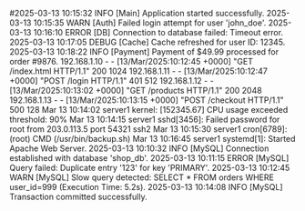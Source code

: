 #2025-03-13 10:15:32 INFO  [Main] Application started successfully.
2025-03-13 10:15:35 WARN  [Auth] Failed login attempt for user 'john_doe'.
2025-03-13 10:16:10 ERROR [DB] Connection to database failed: Timeout error.
2025-03-13 10:17:05 DEBUG [Cache] Cache refreshed for user ID: 12345.
2025-03-13 10:18:22 INFO  [Payment] Payment of $49.99 processed for order #9876.
192.168.1.10 - - [13/Mar/2025:10:12:45 +0000] "GET /index.html HTTP/1.1" 200 1024
192.168.1.11 - - [13/Mar/2025:10:12:47 +0000] "POST /login HTTP/1.1" 401 512
192.168.1.12 - - [13/Mar/2025:10:13:02 +0000] "GET /products HTTP/1.1" 200 2048
192.168.1.13 - - [13/Mar/2025:10:13:15 +0000] "POST /checkout HTTP/1.1" 500 128
Mar 13 10:14:02 server1 kernel: [152345.67] CPU usage exceeded threshold: 90%
Mar 13 10:14:15 server1 sshd[3456]: Failed password for root from 203.0.113.5 port 54321 ssh2
Mar 13 10:15:30 server1 cron[6789]: (root) CMD (/usr/bin/backup.sh)
Mar 13 10:16:45 server1 systemd[1]: Started Apache Web Server.
2025-03-13 10:10:32 INFO  [MySQL] Connection established with database 'shop_db'.
2025-03-13 10:11:15 ERROR [MySQL] Query failed: Duplicate entry '123' for key 'PRIMARY'.
2025-03-13 10:12:45 WARN  [MySQL] Slow query detected: SELECT * FROM orders WHERE user_id=999 (Execution Time: 5.2s).
2025-03-13 10:14:08 INFO  [MySQL] Transaction committed successfully.
